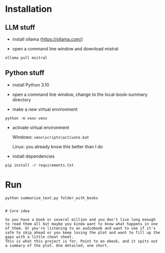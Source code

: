 # Installation

## LLM stuff

- install ollama (https://ollama.com/)

- open a command line window and download mistral

```ollama pull mistral```


## Python stuff

- install Python 3.10

- open a command line window, change to the local-book-summary directory

- make a new virtual environment

``` python -m venv venv ```

- activate virtual environment

    Windows: ``` venv\scripts\activate.bat ```

    Linux: you already know this better than I do

- install dependencies

``` pip install -r requirements.txt ```


# Run

``` python summarize_text.py folder_with_books ```

``````

# Core idea

So you have a book or several million and you don't live long enough to read them all but maybe you kinda want to know what happens in one of them. Or you're listening to an audiobook and want to see if it's safe to skip ahead or you keep losing the plot and want to fill up the gaps with a little cheat sheet.
This is what this project is for. Point to an ebook, and it spits out a summary of the plot. One detailed, one short.